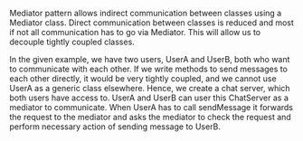 Mediator pattern allows indirect communication between
classes using a Mediator class. Direct communication
between classes is reduced and most if not all communication
has to go via Mediator. This will allow us to decouple 
tightly coupled classes.

In the given example, we have two users, UserA and UserB,
both who want to communicate with each other. If we write
methods to send messages to each other directly, it would 
be very tightly coupled, and we cannot use UserA as a generic
class elsewhere. Hence, we create a chat server, which both 
users have access to. UserA and UserB can user this ChatServer
as a mediator to communicate. When UserA has to call sendMessage
it forwards the request to the mediator and asks the mediator 
to check the request and perform necessary action of sending
message to UserB.
